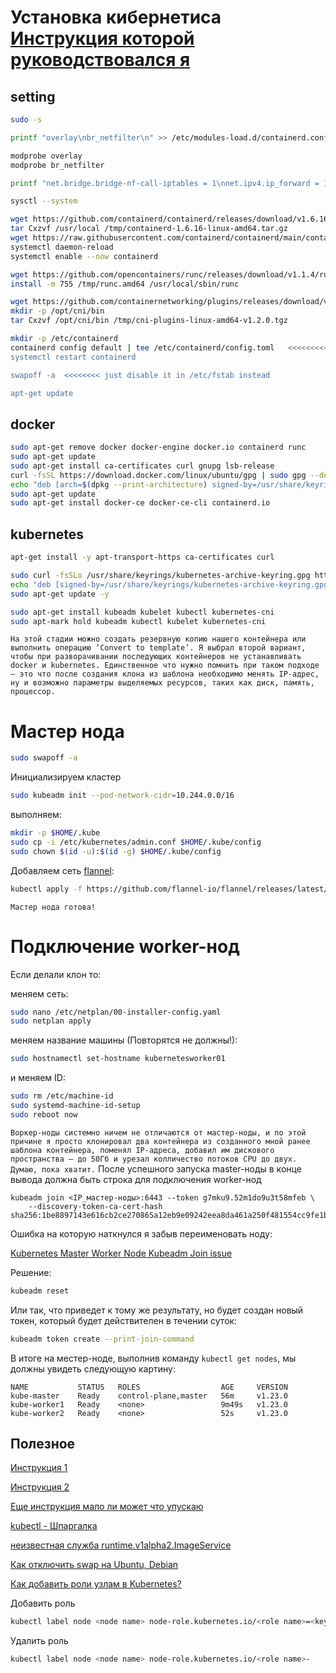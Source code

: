 # Установка кибернетиса [Инструкция которой руководствовался я](https://ex-minds.ru/?p=296)


## setting

```bash
sudo -s

printf "overlay\nbr_netfilter\n" >> /etc/modules-load.d/containerd.conf

modprobe overlay
modprobe br_netfilter

printf "net.bridge.bridge-nf-call-iptables = 1\nnet.ipv4.ip_forward = 1\nnet.bridge.bridge-nf-call-ip6tables = 1\n" >> /etc/sysctl.d/99-kubernetes-cri.conf

sysctl --system

wget https://github.com/containerd/containerd/releases/download/v1.6.16/containerd-1.6.16-linux-amd64.tar.gz -P /tmp/
tar Cxzvf /usr/local /tmp/containerd-1.6.16-linux-amd64.tar.gz
wget https://raw.githubusercontent.com/containerd/containerd/main/containerd.service -P /etc/systemd/system/
systemctl daemon-reload
systemctl enable --now containerd

wget https://github.com/opencontainers/runc/releases/download/v1.1.4/runc.amd64 -P /tmp/
install -m 755 /tmp/runc.amd64 /usr/local/sbin/runc

wget https://github.com/containernetworking/plugins/releases/download/v1.2.0/cni-plugins-linux-amd64-v1.2.0.tgz -P /tmp/
mkdir -p /opt/cni/bin
tar Cxzvf /opt/cni/bin /tmp/cni-plugins-linux-amd64-v1.2.0.tgz

mkdir -p /etc/containerd
containerd config default | tee /etc/containerd/config.toml   <<<<<<<<<<< manually edit and change systemdCgroup to true
systemctl restart containerd

swapoff -a  <<<<<<<< just disable it in /etc/fstab instead

apt-get update
```

## docker

```bash
sudo apt-get remove docker docker-engine docker.io containerd runc
sudo apt-get update
sudo apt-get install ca-certificates curl gnupg lsb-release
curl -fsSL https://download.docker.com/linux/ubuntu/gpg | sudo gpg --dearmor -o /usr/share/keyrings/docker-archive-keyring.gpg
echo "deb [arch=$(dpkg --print-architecture) signed-by=/usr/share/keyrings/docker-archive-keyring.gpg] https://download.docker.com/linux/ubuntu $(lsb_release -cs) stable" | sudo tee /etc/apt/sources.list.d/docker.list > /dev/null
sudo apt-get update
sudo apt-get install docker-ce docker-ce-cli containerd.io

```
## kubernetes

```bash
apt-get install -y apt-transport-https ca-certificates curl

sudo curl -fsSLo /usr/share/keyrings/kubernetes-archive-keyring.gpg https://dl.k8s.io/apt/doc/apt-key.gpg
echo "deb [signed-by=/usr/share/keyrings/kubernetes-archive-keyring.gpg] https://apt.kubernetes.io/ kubernetes-xenial main" | sudo tee /etc/apt/sources.list.d/kubernetes.list
sudo apt-get update -y

sudo apt-get install kubeadm kubelet kubectl kubernetes-cni
sudo apt-mark hold kubeadm kubectl kubelet kubernetes-cni
```
`На этой стадии можно создать резервную копию нашего контейнера или выполнить операцию ‘Convert to template’. Я выбрал второй вариант, чтобы при разворачивании последующих контейнеров не устанавливать docker и kubernetes. Единственное что нужно помнить при таком подходе — это что после создания клона из шаблона необходимо менять IP-адрес, ну и возможно параметры выделяемых ресурсов, таких как диск, память, процессор.
`



# Мастер нода

```bash
sudo swapoff -a
```

Инициализируем кластер 

```bash
sudo kubeadm init --pod-network-cidr=10.244.0.0/16
```

выполняем:

```bash
mkdir -p $HOME/.kube
sudo cp -i /etc/kubernetes/admin.conf $HOME/.kube/config
sudo chown $(id -u):$(id -g) $HOME/.kube/config
```

Добавляем сеть [flannel](https://github.com/flannel-io/flannel#flannel):

```bash
kubectl apply -f https://github.com/flannel-io/flannel/releases/latest/download/kube-flannel.yml
```

`Мастер нода готова!`

# Подключение worker-нод

Если делали клон то:

меняем сеть:
```bash
sudo nano /etc/netplan/00-installer-config.yaml
sudo netplan apply
```


меняем название машины (Повторятся не должны!):
```bash
sudo hostnamectl set-hostname kubernetesworker01
```
и меняем ID:
```bash
sudo rm /etc/machine-id
sudo systemd-machine-id-setup
sudo reboot now
```

`Воркер-ноды системно ничем не отличаются от мастер-ноды, и по этой причине я просто клонировал два контейнера из созданного мной ранее шаблона контейнера, поменял IP-адреса, добавил им дискового пространства — до 50Гб и урезал колличество потоков CPU до двух. 
Думаю, пока хватит.`
После успешного запуска master-ноды в конце вывода должна быть строка для подключения worker-нод

```
kubeadm join <IP_мастер-ноды>:6443 --token g7mku9.52m1do9u3t58mfeb \
    --discovery-token-ca-cert-hash sha256:1be8897143e616cb2ce270865a12eb9e09242eea8da461a250f481554cc9fe1b 
```
Ошибка на которую наткнулся я забыв переименовать ноду:

[Kubernetes Master Worker Node Kubeadm Join issue](https://stackoverflow.com/questions/55767652/kubernetes-master-worker-node-kubeadm-join-issue)

Решение:
```bash
kubeadm reset 
```

Или так, что приведет к тому же результату, но будет создан новый токен, который будет действителен в течении суток:
```bash
kubeadm token create --print-join-command
```
В итоге на местер-ноде, выполнив команду ```kubectl get nodes```, мы должны увидеть следующую картину:
```
NAME           STATUS   ROLES                  AGE     VERSION
kube-master    Ready    control-plane,master   56m     v1.23.0
kube-worker1   Ready    <none>                 9m49s   v1.23.0
kube-worker2   Ready    <none>                 52s     v1.23.0
```


## Полезное

[Инструкция 1](https://ex-minds.ru/kubernetes-proxmox-install/)

[Инструкция 2](https://www.itsgeekhead.com/tuts/kubernetes-126-ubuntu-2204.txt)

[Еще инструкция мало ли может что упускаю](https://phoenixnap.com/kb/install-kubernetes-on-ubuntu)

[kubectl - Шпаргалка](https://kubernetes.io/ru/docs/reference/kubectl/cheatsheet/)

[неизвестная служба runtime.v1alpha2.ImageService](https://github.com/kubernetes-sigs/cri-tools/issues/710)

[Как отключить swap на Ubuntu, Debian](https://disnetern.ru/how-disable-swap-linux/)

[Как добавить роли узлам в Kubernetes?](https://stackoverflow.com/questions/48854905/how-to-add-roles-to-nodes-in-kubernetes)

Добавить роль
```bash
kubectl label node <node name> node-role.kubernetes.io/<role name>=<key - (any name)>
```
Удалить роль
```bash
kubectl label node <node name> node-role.kubernetes.io/<role name>-
```
